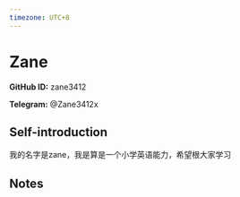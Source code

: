 ```yaml
---
timezone: UTC+8
---
```


# Zane

**GitHub ID:** zane3412

**Telegram:** @Zane3412x

## Self-introduction

我的名字是zane，我是算是一个小学英语能力，希望根大家学习

## Notes

<!-- Content_START -->


<!-- Content_END -->
